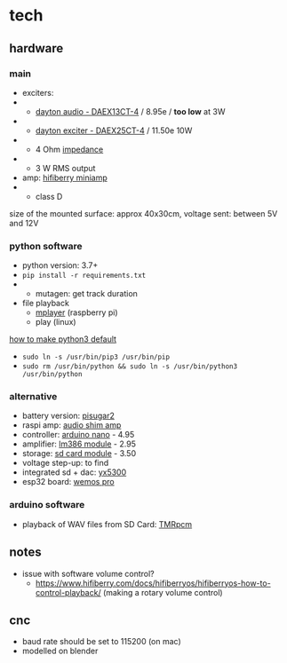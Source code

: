 # tech

## hardware

### main

- exciters:
- - [dayton audio - DAEX13CT-4](https://www.daytonaudio.com/product/1172/daex13ct-4-coin-type-13mm-exciter-3w-4-ohm) / 8.95e / __too low__ at 3W
- - [dayton exciter - DAEX25CT-4](https://www.variant-hifi.de/produkt/exciters/dayton-audio-daex25ct4-1422.html) / 11.50e 10W
- - 4 Ohm [impedance](http://www.learningaboutelectronics.com/Articles/What-is-speaker-impedance)
- - 3 W RMS output
- amp: [hifiberry miniamp](https://www.hifiberry.com/shop/boards/miniamp/)
- - class D

size of the mounted surface: approx 40x30cm, voltage sent: between 5V and 12V

### python software

- python version: 3.7+
- `pip install -r requirements.txt`
- - mutagen: get track duration
- file playback
  - [mplayer](http://www.mplayerhq.hu/design7/info.html) (raspberry pi)
  - play (linux)

[how to make python3 default](https://stackoverflow.com/questions/62275714/how-to-change-the-default-python-version-in-raspberry-pi)

- `sudo ln -s /usr/bin/pip3 /usr/bin/pip`
- `sudo rm /usr/bin/python && sudo ln -s /usr/bin/python3 /usr/bin/python`

### alternative

- battery version: [pisugar2](https://www.tindie.com/products/pisugar/pisugar2-battery-for-raspberry-pi-zero/)
- raspi amp: [audio shim amp](https://thepihut.com/collections/raspberry-pi-audio-hats/products/audio-amp-shim-3w-mono-amp)
- controller: [arduino nano](https://www.ebay.de/itm/Nano-ATmega-328-Board-CH340-USB-Chip-Arduino-Kompatibel/252742123829) - 4.95
- amplifier: [lm386 module](https://www.ebay.de/itm/Nano-ATmega-328-Board-CH340-USB-Chip-Arduino-Kompatibel/252742123829) - 2.95
- storage: [sd card module](https://www.ebay.de/itm/Nano-ATmega-328-Board-CH340-USB-Chip-Arduino-Kompatibel/252742123829) - 3.50
- voltage step-up: to find
- integrated sd + dac: [yx5300](https://www.ebay.de/itm/YX5300-MP3-Musik-Player-Modul-Serial-UART-TTL-Module-Arduino-Raspberry-YX6300/253998552373?hash=item3b237e5535:g:0MMAAOSwWIJb-t2i)
- esp32 board: [wemos pro](https://docs.wemos.cc/en/latest/d32/d32_pro.html)

### arduino software

- playback of WAV files from SD Card: [TMRpcm](https://github.com/TMRh20/TMRpcm)

## notes

- issue with software volume control?
  - https://www.hifiberry.com/docs/hifiberryos/hifiberryos-how-to-control-playback/ (making a rotary volume control)

## cnc

- baud rate should be set to 115200 (on mac)
- modelled on blender
